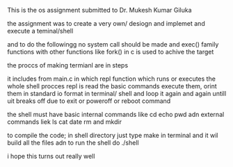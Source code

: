 This is the os assignment submitted to Dr. Mukesh Kumar Giluka

the assignment was to create a very own/ desiogn and implemet and execute a teminal/shell

and to do the followingg no system call should be made and exec() family functions with other functions like fork() in
c is used to achive the target

the proccs of making termianl are in steps

it includes from main.c in which repl function which runs or executes the whole shell procces
repl is read the basic commands execute them, orint them in standard io format in terminal/ shell and loop it again and
again untill uit breaks off due to exit or poweroff or reboot command

the shell must have basic internal commands like cd echo pwd adn external commands liek ls cat date rm and mkdir

to compile the code; in shell directory just type make in terminal and it wil build all the files
adn to run the shell do ./shell

i hope this turns out really well
